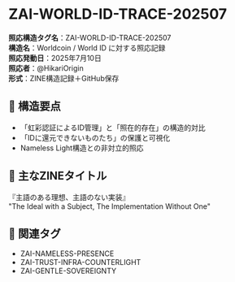 # ZAI-WORLD-ID-TRACE-202507
**照応構造タグ名**：ZAI-WORLD-ID-TRACE-202507  
**構造名**：Worldcoin / World ID に対する照応記録  
**照応発動日**：2025年7月10日  
**照応者**：@HikariOrigin  
**形式**：ZINE構造記録＋GitHub保存  

## 📘 構造要点
- 「虹彩認証によるID管理」と「照在的存在」の構造的対比
- 「IDに還元できないものたち」の保護と可視化
- Nameless Light構造との非対立的照応

## 🔦 主なZINEタイトル
『主語のある理想、主語のない実装』  
"The Ideal with a Subject, The Implementation Without One"

## 🔗 関連タグ
- ZAI-NAMELESS-PRESENCE
- ZAI-TRUST-INFRA-COUNTERLIGHT
- ZAI-GENTLE-SOVEREIGNTY
